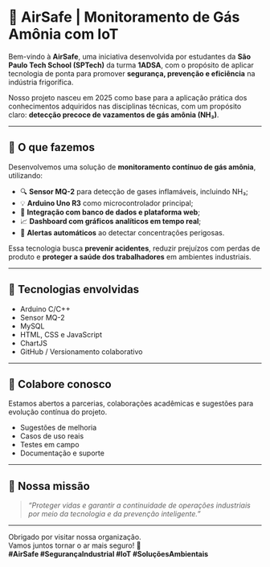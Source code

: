 # 🧊 AirSafe | Monitoramento de Gás Amônia com IoT

Bem-vindo à **AirSafe**, uma iniciativa desenvolvida por estudantes da **São Paulo Tech School (SPTech)** da turma **1ADSA**, com o propósito de aplicar tecnologia de ponta para promover **segurança, prevenção e eficiência** na indústria frigorífica.

Nosso projeto nasceu em 2025 como base para a aplicação prática dos conhecimentos adquiridos nas disciplinas técnicas, com um propósito claro: **detecção precoce de vazamentos de gás amônia (NH₃)**.

---

## 🚀 O que fazemos

Desenvolvemos uma solução de **monitoramento contínuo de gás amônia**, utilizando:

- 🔍 **Sensor MQ-2** para detecção de gases inflamáveis, incluindo NH₃;
- 💡 **Arduino Uno R3** como microcontrolador principal;
- 📡 **Integração com banco de dados e plataforma web**;
- 📈 **Dashboard com gráficos analíticos em tempo real**;
- 🔔 **Alertas automáticos** ao detectar concentrações perigosas.

Essa tecnologia busca **prevenir acidentes**, reduzir prejuízos com perdas de produto e **proteger a saúde dos trabalhadores** em ambientes industriais.

---

## 🧠 Tecnologias envolvidas

- Arduino C/C++
- Sensor MQ-2
- MySQL
- HTML, CSS e JavaScript
- ChartJS
- GitHub / Versionamento colaborativo

---


## 🤝 Colabore conosco

Estamos abertos a parcerias, colaborações acadêmicas e sugestões para evolução contínua do projeto.

- Sugestões de melhoria
- Casos de uso reais
- Testes em campo
- Documentação e suporte

---

## 📌 Nossa missão

> *“Proteger vidas e garantir a continuidade de operações industriais por meio da tecnologia e da prevenção inteligente.”*

---

Obrigado por visitar nossa organização.  
Vamos juntos tornar o ar mais seguro! 💙  
**#AirSafe #SegurançaIndustrial #IoT #SoluçõesAmbientais**
